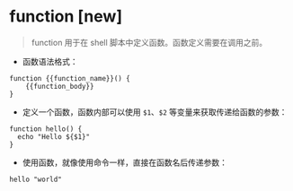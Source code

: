 # function [new] 

> function 用于在 shell 脚本中定义函数。函数定义需要在调用之前。


- 函数语法格式：

```
function {{function_name}}() {
    {{function_body}}
}
```

- 定义一个函数，函数内部可以使用 `$1`、`$2` 等变量来获取传递给函数的参数：

```
function hello() {
  echo "Hello ${$1}"
}
```

- 使用函数，就像使用命令一样，直接在函数名后传递参数：

`hello "world"`

